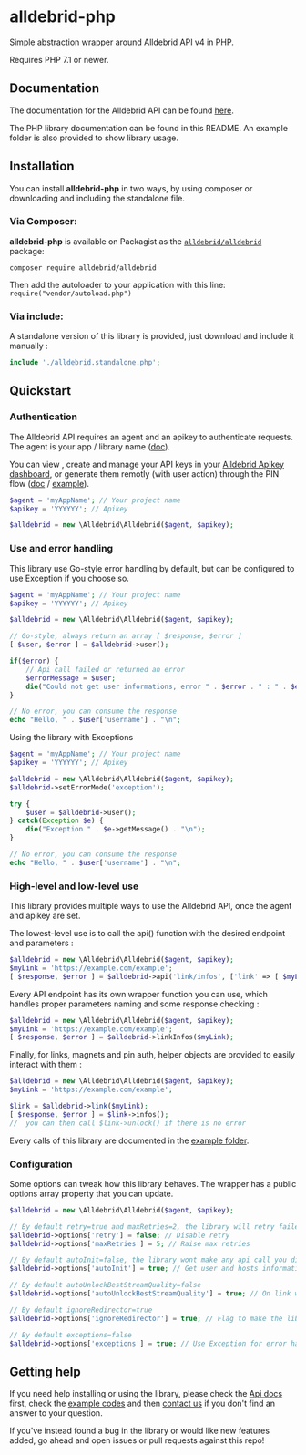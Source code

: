 # alldebrid-php

Simple abstraction wrapper around Alldebrid API v4 in PHP.

Requires PHP 7.1 or newer.

## Documentation

The documentation for the Alldebrid API can be found [here][apidocs].

The PHP library documentation can be found in this README. An example folder is also provided to show library usage.


## Installation

You can install **alldebrid-php** in two ways, by using composer or downloading and including the standalone file.


### Via Composer:

**alldebrid-php** is available on Packagist as the
[`alldebrid/alldebrid`](https://packagist.org/packages/alldebrid/alldebrid) package:

```
composer require alldebrid/alldebrid
```

Then add the autoloader to your application with this line: ``require("vendor/autoload.php")``

### Via include:

A standalone version of this library is provided, just download and include it manually : 

```php
include './alldebrid.standalone.php'; 
```


## Quickstart

### Authentication

The Alldebrid API requires an agent and an apikey to authenticate requests. The agent is your app / library name ([doc](https://docs.alldebrid.com/v4/#authentication)).

You can view , create and manage your API keys in your [Alldebrid Apikey dashboard][apikeys], or generate them remotly (with user action) through the PIN flow ([doc](https://docs.alldebrid.com/v4/#pin-auth) / [example](https://github.com/Alldebrid/alldebrid-php/blob/master/examples/pin.php)).

```php
$agent = 'myAppName'; // Your project name
$apikey = 'YYYYYY'; // Apikey

$alldebrid = new \Alldebrid\Alldebrid($agent, $apikey);
```

### Use and error handling

This library use Go-style error handling by default, but can be configured to use Exception if you choose so.

```php
$agent = 'myAppName'; // Your project name
$apikey = 'YYYYYY'; // Apikey

$alldebrid = new \Alldebrid\Alldebrid($agent, $apikey);

// Go-style, always return an array [ $response, $error ]
[ $user, $error ] = $alldebrid->user();

if($error) {
    // Api call failed or returned an error
    $errorMessage = $user;
    die("Could not get user informations, error " . $error . " : " . $errorMessage . "\n");
}

// No error, you can consume the response 
echo "Hello, " . $user['username'] . "\n";
```

Using the library with Exceptions 

```php
$agent = 'myAppName'; // Your project name
$apikey = 'YYYYYY'; // Apikey

$alldebrid = new \Alldebrid\Alldebrid($agent, $apikey);
$alldebrid->setErrorMode('exception');

try {
    $user = $alldebrid->user();
} catch(Exception $e) {
    die("Exception " . $e->getMessage() . "\n");
}

// No error, you can consume the response 
echo "Hello, " . $user['username'] . "\n";
```

### High-level and low-level use

This library provides multiple ways to use the Alldebrid API, once the agent and apikey are set.

The lowest-level use is to call the api() function with the desired endpoint and parameters : 

```php
$alldebrid = new \Alldebrid\Alldebrid($agent, $apikey);
$myLink = 'https://example.com/example';
[ $response, $error ] = $alldebrid->api('link/infos', ['link' => [ $myLink ] ]);
```

Every API endpoint has its own wrapper function you can use, which handles proper parameters naming and some response checking : 

```php
$alldebrid = new \Alldebrid\Alldebrid($agent, $apikey);
$myLink = 'https://example.com/example';
[ $response, $error ] = $alldebrid->linkInfos($myLink);
```

Finally, for links, magnets and pin auth, helper objects are provided to easily interact with them : 

```php
$alldebrid = new \Alldebrid\Alldebrid($agent, $apikey);
$myLink = 'https://example.com/example';

$link = $alldebrid->link($myLink);
[ $response, $error ] = $link->infos();
//  you can then call $link->unlock() if there is no error 
```

Every calls of this library are documented in the [example folder](https://github.com/Alldebrid/alldebrid-php/tree/master/examples).


### Configuration

Some options can tweak how this library behaves. The wrapper has a public options array property that you can update.

```php
$alldebrid = new \Alldebrid\Alldebrid($agent, $apikey);

// By default retry=true and maxRetries=2, the library will retry failed request 2 times
$alldebrid->options['retry'] = false; // Disable retry
$alldebrid->options['maxRetries'] = 5; // Raise max retries 

// By default autoInit=false, the library wont make any api call you didn't request explicitly
$alldebrid->options['autoInit'] = true; // Get user and hosts informations on wrapper creation

// By default autoUnlockBestStreamQuality=false
$alldebrid->options['autoUnlockBestStreamQuality'] = true; // On link with multiple stream options, the library will automatically unlock the highest quality source

// By default ignoreRedirector=true
$alldebrid->options['ignoreRedirector'] = true; // Flag to make the library handle redirectors

// By default exceptions=false
$alldebrid->options['exceptions'] = true; // Use Exception for error handling. Can also use $alldebrid->setErrorMode('exception');
```

## Getting help

If you need help installing or using the library, please check the [Api docs][apidocs] first, check the [example codes](https://github.com/Alldebrid/alldebrid-php/tree/master/examples) and then [contact us](https://alldebrid.com/contact/) if you don't find an answer to your question.

If you've instead found a bug in the library or would like new features added, go ahead and open issues or pull requests against this repo!

[apidocs]: https://docs.alldebrid.com
[apikeys]: https://alldebrid.com/apikeys/